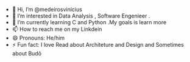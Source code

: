 - 👋 Hi, I’m @medeirosvinicius
- 👀 I’m interested in Data Analysis  , Software Engenieer .
- 🌱 I’m currently learning C and Python .My goals is learn more
- 📫 How to reach me  on my Linkdein
- 😄 Pronouns: He/him
- ⚡ Fun fact: I love Read about Architeture and Design and Sometimes about Budô 
<!---
medeirosvinicius/medeirosvinicius is a ✨ special ✨ repository because its `README.md` (this file) appears on your GitHub profile.
You can click the Preview link to take a look at your changes.
--->
